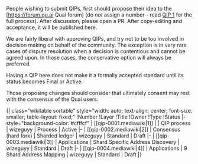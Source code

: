 People wishing to submit QIPs, first should propose their idea to the [https://forum.qu.ai Quai forum] (do <em>not</em> assign a number - read <a href="qip-0001.mediawiki">QIP 1</a> for the full process). After discussion, please open a PR. After copy-editing and acceptance, it will be published here.

We are fairly liberal with approving QIPs, and try not to be too involved in decision making on behalf of the community. The exception is in very rare cases of dispute resolution when a decision is contentious and cannot be agreed upon. In those cases, the conservative option will always be preferred.

Having a QIP here does not make it a formally accepted standard until its status becomes Final or Active.

Those proposing changes should consider that ultimately consent may rest with the consensus of the Quai users.

{| class="wikitable sortable" style="width: auto; text-align: center; font-size: smaller; table-layout: fixed;"
!Number
!Layer
!Title
!Owner
!Type
!Status
|- style="background-color: #cfffcf"
| [[qip-0001.mediawiki|1]]
|
| QIP process
| wizeguyy
| Process
| Active
|-
| [[qip-0002.mediawiki|2]]
| Consensus (hard fork)
| Sharded ledger
| wizeguyy
| Standard
| Draft
|-
| [[qip-0003.mediawiki|3]]
| Applications
| Shard Specific Address Discovery
| wizeguyy
| Standard
| Draft
|-
| [[qip-0004.mediawiki|4]]
| Applications
| 9 Shard Address Mapping
| wizeguyy
| Standard
| Draft
|}

<!-- IMPORTANT!  See the instructions at the top of this page, do NOT JUST add QIPs here! -->
